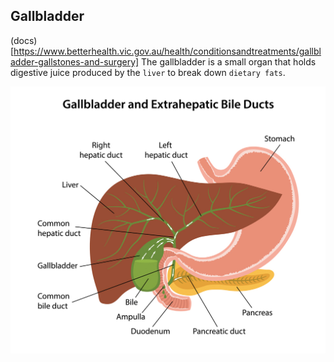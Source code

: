 ## Gallbladder
(docs)[https://www.betterhealth.vic.gov.au/health/conditionsandtreatments/gallbladder-gallstones-and-surgery]
The gallbladder is a small organ that holds digestive juice produced by the `liver` to break down `dietary fats`.

![Gallbladder location](/static/images/body_anatomy_gallbladder.jpg)